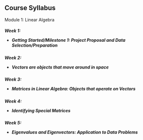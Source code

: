 
## Course Syllabus
Module 1: Linear Algebra
##### Week 1: <ul><li>Getting Started/Milestone 1: Project Proposal and Data Selection/Preparation</li></ul>
##### Week 2: <ul><li>Vectors are objects that move around in space</li></ul>
##### Week 3: <ul><li>Matrices in Linear Algebra: Objects that operate on Vectors</li></ul>
##### Week 4: <ul><li>Identifying Special Matrices</li></ul>
##### Week 5: <ul><li>Eigenvalues and Eigenvectors: Application to Data Problems</li></ul>
